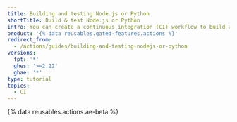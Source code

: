 ```yaml
---
title: Building and testing Node.js or Python
shortTitle: Build & test Node.js or Python
intro: You can create a continuous integration (CI) workflow to build and test your project. Use the language selector to show examples for your language of choice.
product: '{% data reusables.gated-features.actions %}'
redirect_from:
  - /actions/guides/building-and-testing-nodejs-or-python
versions:
  fpt: '*'
  ghes: '>=2.22'
  ghae: '*'
type: tutorial
topics:
  - CI
---
```


{% data reusables.actions.ae-beta %}

<!-- This article is specially rendered via the pages/ directory -->